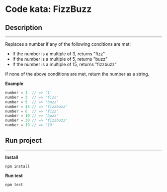 # Code kata: FizzBuzz


## Description
---

Replaces a number if any of the following conditions are met: 

* If the number is a multiple of 3, returns "fizz"
* If the number is a multiple of 5, returns "buzz"
* If the number is a multiple of 15, returns "fizzbuzz"

If none of the above conditions are met, return the number as a string.


__Example__

``` js
number = 1  // => '1'
number = 3  // => 'fizz'
number = 5  // => 'buzz'
number = 15 // => 'fizzbuzz'
number = 6  // => 'fizz'
number = 10 // => 'buzz'
number = 30 // => 'fizzbuzz'
number = 19 // => '19'
```

## Run project
---

__Install__

    npm install

__Run test__

    npm test